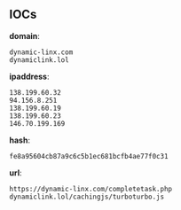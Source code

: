 
## IOCs

__domain__:

```text
dynamic-linx.com
dynamiclink.lol
```
__ipaddress__:

```text
138.199.60.32
94.156.8.251
138.199.60.19
138.199.60.23
146.70.199.169
```
__hash__:

```text
fe8a95604cb87a9c6c5b1ec681bcfb4ae77f0c31
```
__url__:

```text
https://dynamic-linx.com/completetask.php
dynamiclink.lol/cachingjs/turboturbo.js
```